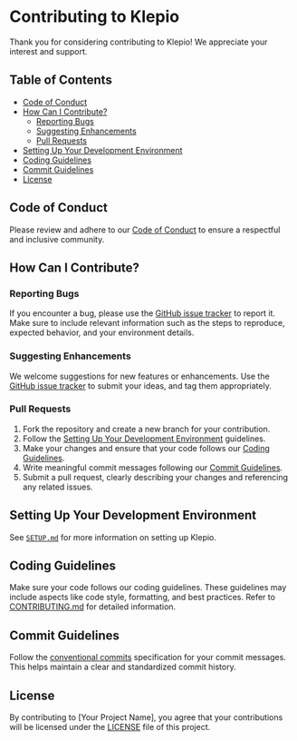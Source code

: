 # Contributing to Klepio

Thank you for considering contributing to Klepio! We appreciate your interest and support.

## Table of Contents
- [Code of Conduct](#code-of-conduct)
- [How Can I Contribute?](#how-can-i-contribute)
  - [Reporting Bugs](#reporting-bugs)
  - [Suggesting Enhancements](#suggesting-enhancements)
  - [Pull Requests](#pull-requests)
- [Setting Up Your Development Environment](#setting-up-your-development-environment)
- [Coding Guidelines](#coding-guidelines)
- [Commit Guidelines](#commit-guidelines)
- [License](#license)

## Code of Conduct

Please review and adhere to our [Code of Conduct](code-of-conduct.md) to ensure a respectful and inclusive community.

## How Can I Contribute?

### Reporting Bugs

If you encounter a bug, please use the [GitHub issue tracker](https://github.com/TheHuntsman4/Klepio/issues) to report it. Make sure to include relevant information such as the steps to reproduce, expected behavior, and your environment details.

### Suggesting Enhancements

We welcome suggestions for new features or enhancements. Use the [GitHub issue tracker](https://github.com/TheHuntsman4/Klepio/issues) to submit your ideas, and tag them appropriately.

### Pull Requests

1. Fork the repository and create a new branch for your contribution.
2. Follow the [Setting Up Your Development Environment](#setting-up-your-development-environment) guidelines.
3. Make your changes and ensure that your code follows our [Coding Guidelines](#coding-guidelines).
4. Write meaningful commit messages following our [Commit Guidelines](#commit-guidelines).
5. Submit a pull request, clearly describing your changes and referencing any related issues.

## Setting Up Your Development Environment

See [`SETUP.md`](SETUP.md) for more information on setting up Klepio.

## Coding Guidelines

Make sure your code follows our coding guidelines. These guidelines may include aspects like code style, formatting, and best practices. Refer to [CONTRIBUTING.md](CONTRIBUTING.md) for detailed information.

## Commit Guidelines

Follow the [conventional commits](https://www.conventionalcommits.org/en/v1.0.0/) specification for your commit messages. This helps maintain a clear and standardized commit history.

## License

By contributing to [Your Project Name], you agree that your contributions will be licensed under the [LICENSE](LICENSE) file of this project.

